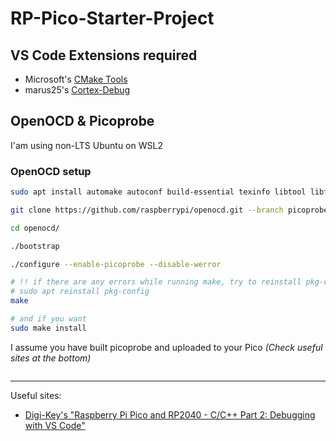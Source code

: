 # RP-Pico-Starter-Project

## VS Code Extensions required

- Microsoft's [CMake Tools](https://marketplace.visualstudio.com/items?itemName=ms-vscode.cmake-tools)
- marus25's [Cortex-Debug](https://marketplace.visualstudio.com/items?itemName=marus25.cortex-debug)

## OpenOCD & Picoprobe

I'am using non-LTS Ubuntu on WSL2

### OpenOCD setup

```sh
sudo apt install automake autoconf build-essential texinfo libtool libftdi-dev libusb-1.0-0-dev

git clone https://github.com/raspberrypi/openocd.git --branch picoprobe --depth=1 --no-single-branch

cd openocd/

./bootstrap

./configure --enable-picoprobe --disable-werror

# !! if there are any errors while running make, try to reinstall pkg-config
# sudo apt reinstall pkg-config
make

# and if you want
sudo make install
```

I assume you have built picoprobe and uploaded to your Pico _(Check useful sites at the bottom)_

```sh
```

-----
Useful sites:

- [Digi-Key's "Raspberry Pi Pico and RP2040 - C/C++ Part 2: Debugging with VS Code"](https://www.digikey.be/en/maker/projects/raspberry-pi-pico-and-rp2040-cc-part-2-debugging-with-vs-code/470abc7efb07432b82c95f6f67f184c0)
